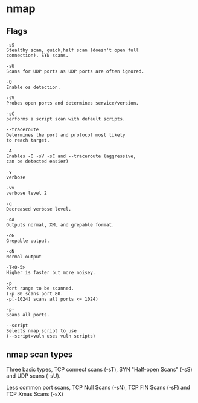 # nmap 


## Flags

~~~
-sS 
Stealthy scan, quick,half scan (doesn't open full 
connection). SYN scans.

-sU 
Scans for UDP ports as UDP ports are often ignored.

-O 
Enable os detection.

-sV 
Probes open ports and determines service/version. 

-sC 
performs a script scan with default scripts.

--traceroute 
Determines the port and protocol most likely 
to reach target.

-A 
Enables -O -sV -sC and --traceroute (aggressive, 
can be detected easier)

-v 
verbose

-vv 
verbose level 2

-q 
Decreased verbose level.

-oA 
Outputs normal, XML and grepable format.

-oG 
Grepable output.

-oN 
Normal output

-T<0-5> 
Higher is faster but more noisey.

-p 
Port range to be scanned. 
(-p 80 scans port 80. 
-p[-1024] scans all ports <= 1024)

-p- 
Scans all ports.

--script 
Selects nmap script to use
(--script=vuln uses vuln scripts)
~~~

## nmap scan types

Three basic types, TCP connect scans (-sT), SYN "Half-open Scans" (-sS) and UDP scans (-sU).

Less common port scans, TCP Null Scans (-sN), TCP FIN Scans (-sF) and TCP Xmas Scans (-sX)


